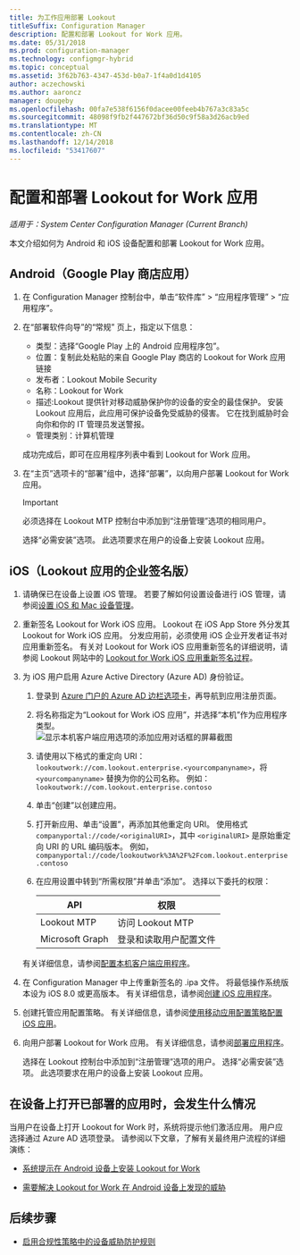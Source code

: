```yaml
---
title: 为工作应用部署 Lookout
titleSuffix: Configuration Manager
description: 配置和部署 Lookout for Work 应用。
ms.date: 05/31/2018
ms.prod: configuration-manager
ms.technology: configmgr-hybrid
ms.topic: conceptual
ms.assetid: 3f62b763-4347-453d-b0a7-1f4a0d1d4105
author: aczechowski
ms.author: aaroncz
manager: dougeby
ms.openlocfilehash: 00fa7e538f6156f0dacee00feeb4b767a3c83a5c
ms.sourcegitcommit: 48098f9fb2f447672bf36d50c9f58a3d26acb9ed
ms.translationtype: MT
ms.contentlocale: zh-CN
ms.lasthandoff: 12/14/2018
ms.locfileid: "53417607"
---
```

# <a name="configure-and-deploy-lookout-for-work-apps"></a>配置和部署 Lookout for Work 应用

*适用于：System Center Configuration Manager (Current Branch)*

本文介绍如何为 Android 和 iOS 设备配置和部署 Lookout for Work 应用。



## <a name="android-google-play-store-app"></a>Android（Google Play 商店应用）
1.  在 Configuration Manager 控制台中，单击“软件库” > “应用程序管理” > “应用程序”。  

2.  在“部署软件向导”的“常规”  页上，指定以下信息：  
    - 类型：选择“Google Play 上的 Android 应用程序包”。
    - 位置：复制此处粘贴的来自 Google Play 商店的 Lookout for Work 应用链接
    - 发布者：Lookout Mobile Security
    - 名称：Lookout for Work
    - 描述:Lookout 提供针对移动威胁保护你的设备的安全的最佳保护。 安装 Lookout 应用后，此应用可保护设备免受威胁的侵害。 它在找到威胁时会向你和你的 IT 管理员发送警报。
    - 管理类别：计算机管理  

    成功完成后，即可在应用程序列表中看到 Lookout for Work 应用。  

3.  在“主页”选项卡的“部署”组中，选择“部署”，以向用户部署 Lookout for Work 应用。   
    >[!IMPORTANT]  
    >必须选择在 Lookout MTP 控制台中添加到“注册管理”选项的相同用户。  

    选择“必需安装”选项。 此选项要求在用户的设备上安装 Lookout 应用。  



## <a name="ios-enterprise-signed-version-of-lookout-app"></a>iOS（Lookout 应用的企业签名版）

1. 请确保已在设备上设置 iOS 管理。 若要了解如何设置设备进行 iOS 管理，请参阅[设置 iOS 和 Mac 设备管理](/sccm/mdm/deploy-use/enroll-hybrid-ios-mac)。  

2. 重新签名 Lookout for Work iOS 应用。 Lookout 在 iOS App Store 外分发其 Lookout for Work iOS 应用。 分发应用前，必须使用 iOS 企业开发者证书对应用重新签名。 有关对 Lookout for Work iOS 应用重新签名的详细说明，请参阅 Lookout 网站中的 [Lookout for Work iOS 应用重新签名过程](https://personal.support.lookout.com/hc/articles/114094038714)。  

3. 为 iOS 用户启用 Azure Active Directory (Azure AD) 身份验证。
   1.  登录到 [Azure 门户的 Azure AD 边栏选项卡](https://portal.azure.com/#blade/Microsoft_AAD_IAM/ActiveDirectoryMenuBlade/Overview)，再导航到应用注册页面。  
   2.  将名称指定为“Lookout for Work iOS 应用”，并选择“本机”作为应用程序类型。  
   ![显示本机客户端应用选项的添加应用对话框的屏幕截图](media/aad-add-app-reg.png)

   3.  请使用以下格式的重定向 URI：`lookoutwork://com.lookout.enterprise.<yourcompanyname>`，将 `<yourcompanyname>` 替换为你的公司名称。 例如：`lookoutwork://com.lookout.enterprise.contoso`
   4. 单击“创建”以创建应用。 
   5.  打开新应用、单击“设置”，再添加其他重定向 URI。 使用格式 `companyportal://code/<originalURI>`，其中 `<originalURI>` 是原始重定向 URI 的 URL 编码版本。 例如， `companyportal://code/lookoutwork%3A%2F%2Fcom.lookout.enterprise.contoso`
   6.  在应用设置中转到“所需权限”并单击“添加”。 选择以下委托的权限：  

       | API  | 权限  |
       |---------|---------|
       | Lookout MTP     | 访问 Lookout MTP         |
       | Microsoft Graph     | 登录和读取用户配置文件        |  

   有关详细信息，请参阅[配置本机客户端应用程序](/azure/app-service/app-service-mobile-how-to-configure-active-directory-authentication#optional-configure-a-native-client-application)。  


4. 在 Configuration Manager 中上传重新签名的 .ipa 文件。 将最低操作系统版本设为 iOS 8.0 或更高版本。 有关详细信息，请参阅[创建 iOS 应用程序](/sccm/apps/get-started/creating-ios-applications)。   


5. 创建托管应用配置策略。 有关详细信息，请参阅[使用移动应用配置策略配置 iOS 应用](/sccm/apps/deploy-use/configure-ios-apps-with-app-configuration-policies)。  


6. 向用户部署 Lookout for Work 应用。 有关详细信息，请参阅[部署应用程序](/sccm/apps/deploy-use/deploy-applications)。  

   选择在 Lookout 控制台中添加到“注册管理”选项的用户。 选择“必需安装”选项。 此选项要求在用户的设备上安装 Lookout 应用。



## <a name="what-happens-when-the-deployed-app-is-opened-on-the-device"></a>在设备上打开已部署的应用时，会发生什么情况

当用户在设备上打开 Lookout for Work 时，系统将提示他们激活应用。 用户应选择通过 Azure AD 选项登录。 请参阅以下文章，了解有关最终用户流程的详细演练：

- [系统提示在 Android 设备上安装 Lookout for Work](/intune-user-help/you-are-prompted-to-install-lookout-for-work-android)

- [需要解决 Lookout for Work 在 Android 设备上发现的威胁](/intune-user-help/you-need-to-resolve-a-threat-found-by-lookout-for-work-android)



## <a name="next-steps"></a>后续步骤
- [启用合规性策略中的设备威胁防护规则](enable-device-threat-protection-rule-compliance-policy.md)
